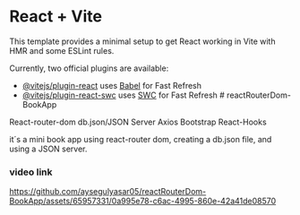 # React + Vite

This template provides a minimal setup to get React working in Vite with HMR and some ESLint rules.

Currently, two official plugins are available:

- [@vitejs/plugin-react](https://github.com/vitejs/vite-plugin-react/blob/main/packages/plugin-react/README.md) uses [Babel](https://babeljs.io/) for Fast Refresh
- [@vitejs/plugin-react-swc](https://github.com/vitejs/vite-plugin-react-swc) uses [SWC](https://swc.rs/) for Fast Refresh
#   r e a c t R o u t e r D o m - B o o k A p p 

React-router-dom
db.json/JSON Server
Axios
Bootstrap
React-Hooks

 it´s a mini book app using react-router dom, creating  a db.json file, and using a JSON server.

### video link

https://github.com/aysegulyasar05/reactRouterDom-BookApp/assets/65957331/0a995e78-c6ac-4995-860e-42a41de08570

